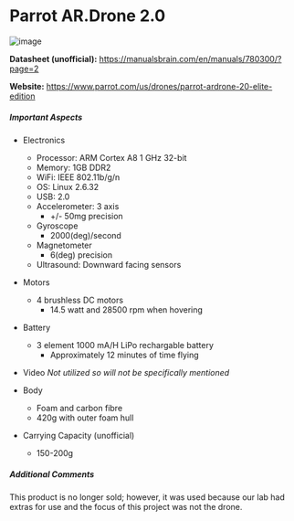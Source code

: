 # Parrot AR.Drone 2.0
![image](https://user-images.githubusercontent.com/35274689/58888975-ce4b0d00-86ad-11e9-84e2-b8ab1bbdd0e3.png)

**Datasheet (unofficial):** https://manualsbrain.com/en/manuals/780300/?page=2

**Website:** https://www.parrot.com/us/drones/parrot-ardrone-20-elite-edition

##### Important Aspects
- Electronics
  - Processor: ARM Cortex A8 1 GHz 32-bit 
  - Memory: 1GB DDR2
  - WiFi: IEEE 802.11b/g/n
  - OS: Linux 2.6.32
  - USB: 2.0
  - Accelerometer: 3 axis
    - +/- 50mg precision
  - Gyroscope
    - 2000(deg)/second
  - Magnetometer
    - 6(deg) precision
  - Ultrasound: Downward facing sensors

- Motors
  - 4 brushless DC motors
    - 14.5 watt and 28500 rpm when hovering
  
- Battery
  - 3 element 1000 mA/H LiPo rechargable battery
    - Approximately 12 minutes of time flying
  
- Video
  *Not utilized so will not be specifically mentioned*
  
- Body
  - Foam and carbon fibre
  - 420g with outer foam hull

- Carrying Capacity (unofficial)
  - 150-200g

##### Additional Comments
This product is no longer sold; however, it was used because our lab had extras for use and the focus of this project was not the drone.
